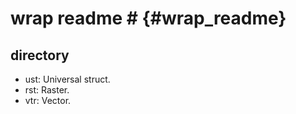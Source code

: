 # wrap readme # {#wrap_readme}

## directory
   - ust: Universal struct.
   - rst: Raster.
   - vtr: Vector.